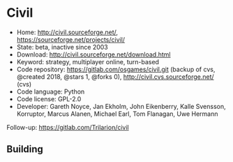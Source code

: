 # Civil

- Home: http://civil.sourceforge.net/, https://sourceforge.net/projects/civil/
- State: beta, inactive since 2003
- Download: http://civil.sourceforge.net/download.html
- Keyword: strategy, multiplayer online, turn-based
- Code repository: https://gitlab.com/osgames/civil.git (backup of cvs, @created 2018, @stars 1, @forks 0), http://civil.cvs.sourceforge.net/ (cvs)
- Code language: Python
- Code license: GPL-2.0
- Developer: Gareth Noyce, Jan Ekholm, John Eikenberry, Kalle Svensson, Korruptor, Marcus Alanen, Michael Earl, Tom Flanagan, Uwe Hermann

Follow-up: https://gitlab.com/Trilarion/civil

## Building
